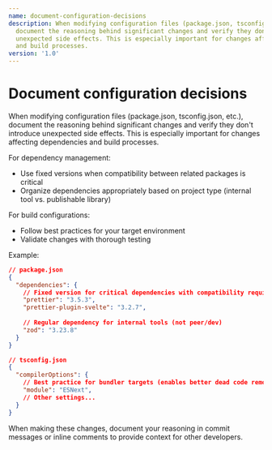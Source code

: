```yaml
---
name: document-configuration-decisions
description: When modifying configuration files (package.json, tsconfig.json, etc.),
  document the reasoning behind significant changes and verify they don't introduce
  unexpected side effects. This is especially important for changes affecting dependencies
  and build processes.
version: '1.0'
---
```

# Document configuration decisions

When modifying configuration files (package.json, tsconfig.json, etc.), document the reasoning behind significant changes and verify they don't introduce unexpected side effects. This is especially important for changes affecting dependencies and build processes.

For dependency management:
- Use fixed versions when compatibility between related packages is critical
- Organize dependencies appropriately based on project type (internal tool vs. publishable library)

For build configurations:
- Follow best practices for your target environment
- Validate changes with thorough testing

Example:
```json
// package.json
{
  "dependencies": {
    // Fixed version for critical dependencies with compatibility requirements
    "prettier": "3.5.3",
    "prettier-plugin-svelte": "3.2.7",
    
    // Regular dependency for internal tools (not peer/dev)
    "zod": "3.23.8"
  }
}

// tsconfig.json
{
  "compilerOptions": {
    // Best practice for bundler targets (enables better dead code removal)
    "module": "ESNext",
    // Other settings...
  }
}
```

When making these changes, document your reasoning in commit messages or inline comments to provide context for other developers.

